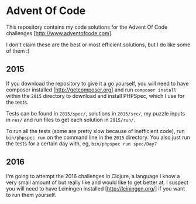 Advent Of Code
==============

This repository contains my code solutions for the Advent Of Code challenges [http://www.adventofcode.com].

I don't claim these are the best or most efficient solutions, but I do like some of them :)

2015
----

If you download the repository to give it a go yourself, you will need to have composer installed
[http://getcomposer.org] and run `composer install` within the `2015` directory to download and install PHPSpec, which I
use for the tests.

Tests can be found in `2015/spec/`, solutions in `2015/src/`, my puzzle inputs in `res/` and run files to get each
solution in `2015/run/`.

To run all the tests (some are pretty slow because of inefficient code), run `bin/phpspec run` on the command line in
the `2015` directory. You also just run the tests for a certain day with, eg, `bin/phpspec run spec/Day7`

2016
----

I'm going to attempt the 2016 challenges in Clojure, a language I know a very small amount of but really like and would
like to get better at. I suspect you will need to have Leiningen installed [http://leiningen.org/] if you want to run
them yourself.
